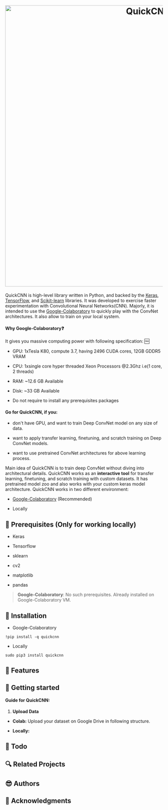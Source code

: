 <h1 align="center">
  <img src="https://github.com/CG1507/quickcnn/blob/master/images/logo.png" width="900" alt="QuickCNN">
</h1>

QuickCNN is high-level library written in Python, and backed by the [Keras](https://github.com/keras-team/keras), [TensorFlow](https://github.com/tensorflow/tensorflow), and [Scikit-learn](https://github.com/scikit-learn/scikit-learn) libraries. It was developed to exercise faster experimentation with Convolutional Neural Networks(CNN). Majorly, it is intended to use the [Google-Colaboratory](https://colab.research.google.com/) to quickly play with the ConvNet architectures. It also allow to train on your local system.

#### Why Google-Colaboratory:question:

It gives you massive computing power with following specification: :free:

- GPU: 1xTesla K80, compute 3.7, having 2496 CUDA cores, 12GB GDDR5 VRAM

- CPU: 1xsingle core hyper threaded Xeon Processors @2.3Ghz i.e(1 core, 2 threads)

- RAM: ~12.6 GB Available

- Disk: ~33 GB Available

- Do not require to install any prerequisites packages

#### Go for QuickCNN, if you:

- don't have GPU, and want to train Deep ConvNet model on any size of data.

- want to apply transfer learning, finetuning, and scratch training on Deep ConvNet models.

- want to use pretrained ConvNet architectures for above learning process.


Main idea of QuickCNN is to train deep ConvNet without diving into architectural details. QuickCNN works as an **interactive tool** for transfer learning, finetuning, and scratch training with custom datasets. It has pretrained model zoo and also works with your custom keras model architecture. QuickCNN works in two different environment:

- [Google-Colaboratory](https://colab.research.google.com/) (Recommended)

- Locally

## :ocean: Prerequisites (Only for working locally)

- Keras

- Tensorflow

- sklearn

- cv2

- matplotlib

- pandas

> **Google-Colaboratory**: No such prerequisites. Already installed on Google-Colaboratory VM.

## :seedling: Installation

- Google-Colaboratory

```
!pip install -q quickcnn
```

- Locally

```
sudo pip3 install quickcnn
```

## :gem: Features

## :running: Getting started

#### Guide for QuickCNN:

1. **Upload Data**

  - **Colab:** Upload your dataset on Google Drive in following structure.
  
  - **Locally:** 

## :memo: Todo

## :mag: Related Projects

## :sunglasses: Authors

## :green_heart: Acknowledgments
